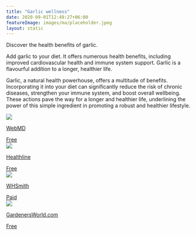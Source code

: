 ```yaml
---
title: "Garlic wellness"
date: 2020-09-01T12:49:27+06:00
featureImage: images/ma/placeholder.jpeg
layout: static
---
```


Discover the health benefits of garlic.

Add garlic to your diet. It offers numerous health benefits, including improved cardiovascular health and immune system support. Garlic is a flavourful addition to a longer, healthier life.

Garlic, a natural health powerhouse, offers a multitude of benefits. Incorporating it into your diet can significantly reduce the risk of chronic diseases, strengthen your immune system, and boost overall wellbeing. These actions pave the way for a longer and healthier life, underlining the power of this simple ingredient in promoting a robust and healthier lifestyle.

<a class="ma-link" href="https://www.webmd.com/diet/garlic-good-for-you"><div class="ma-card ma-card-Health"><div class="ma-icon"><img src ="/images/Icon-check - health - opacity.svg"/></div><div class="ma-name"><p>WebMD</p></div><div class="ma-paid-text"><span>Free</span></div></div></a><a class="ma-link" href="https://www.healthline.com/nutrition/11-proven-health-benefits-of-garlic"><div class="ma-card ma-card-Health"><div class="ma-icon"><img src ="/images/Icon-check - health - opacity.svg"/></div><div class="ma-name"><p>Healthline</p></div><div class="ma-paid-text"><span>Free</span></div></div></a><a class="ma-link" href="https://www.awin1.com/cread.php?awinmid=3017&awinaffid=1198638&ued=https%3A%2F%2Fwww.whsmith.co.uk%2Fproducts%2Fgarlic-more-than-65-deliciously-different-ways-to-enjoy-cooking-with-garlic%2Fjenny-linford%2Fhardback%2F9781788791533.html"><div class="ma-card ma-card-Health"><div class="ma-icon"><img src ="/images/Icon-pound - health - opacity.svg"/></div><div class="ma-name"><p>WHSmith</p></div><div class="ma-paid-text"><span>Paid</span></div></div></a><a class="ma-link" href="https://www.gardenersworld.com/how-to/grow-plants/how-to-grow-garlic/"><div class="ma-card ma-card-Health"><div class="ma-icon"><img src ="/images/Icon-check - health - opacity.svg"/></div><div class="ma-name"><p>GardenersWorld.com</p></div><div class="ma-paid-text"><span>Free</span></div></div></a>  

<br/><br/>






